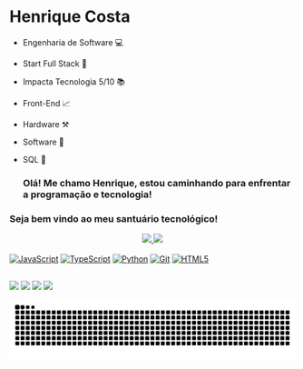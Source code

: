 # Henrique Costa
- Engenharia de Software 💻
- Start Full Stack 📍
- Impacta Tecnologia 5/10 📚
- Front-End 📈
- Hardware ⚒️
- Software 📱
- SQL 📝



  ### Olá! Me chamo Henrique, estou caminhando para enfrentar a programação e tecnologia!
### Seja bem vindo ao meu santuário tecnológico!
<div align="center">
  <a href="https://github.com/GuiLeoni14">
  <img height="180em" src="https://github-readme-stats-sigma-five.vercel.app/api?username=GuiLeoni14&show_icons=true&theme=radical&include_all_commits=true&count_private=true"/>
  <img height="180em" src="https://github-readme-stats-sigma-five.vercel.app/api/top-langs/?username=GuiLeoni14&layout=compact&langs_count=20&theme=radical"/>
</div>
<div><br>
  <a href="https://developer.mozilla.org/en-US/docs/Web/JavaScript" target="_blank" rel="noreferrer"><img src="https://raw.githubusercontent.com/danielcranney/readme-generator/main/public/icons/skills/javascript-colored.svg" width="36" height="36" alt="JavaScript" /></a>
  <a href="https://www.typescriptlang.org/" target="_blank" rel="noreferrer"><img src="https://raw.githubusercontent.com/danielcranney/readme-generator/main/public/icons/skills/typescript-colored.svg" width="36" height="36" alt="TypeScript" /></a>
  <a href="https://www.python.org/" target="_blank" rel="noreferrer"><img src="https://raw.githubusercontent.com/danielcranney/readme-generator/main/public/icons/skills/python-colored.svg" width="36" height="36" alt="Python" /></a>
  <a href="https://git-scm.com/" target="_blank" rel="noreferrer"><img src="https://raw.githubusercontent.com/danielcranney/readme-generator/main/public/icons/skills/git-colored.svg" width="36" height="36" alt="Git" /></a>
  <a href="https://developer.mozilla.org/en-US/docs/Glossary/HTML5" target="_blank" rel="noreferrer"><img src="https://raw.githubusercontent.com/danielcranney/readme-generator/main/public/icons/skills/html5-colored.svg" width="36" height="36" alt="HTML5" /></a>

  ##
 
<div> 
  <a href="https://www.instagram.com/gui_leoni14/" target="_blank"><img src="https://img.shields.io/badge/-Instagram-%23E4405F?style=for-the-badge&logo=instagram&logoColor=white" target="_blank"></a>
  <a href="https://api.whatsapp.com/send/?phone=5535999979041" target="_blank"><img src="https://img.shields.io/badge/WhatsApp-25D366?style=for-the-badge&logo=whatsapp&logoColor=white" target="_blank"></img></a>
    <a href="https://br.linkedin.com/in/guileoni14" target="_blank"><img src="https://img.shields.io/badge/LinkedIn-0077B5?style=for-the-badge&logo=linkedin&logoColor=white" target="_blank"></img></a>
  <a href = "mailto:guileone167@gmail.com"><img src="https://img.shields.io/badge/-Gmail-%23333?style=for-the-badge&logo=gmail&logoColor=white" target="_blank"></a> 
</div>

<div> 
  
  ![Snake animation](https://github.com/giovannasilvap/giovannasilvap/blob/output/github-contribution-grid-snake.svg)
 
</div>

